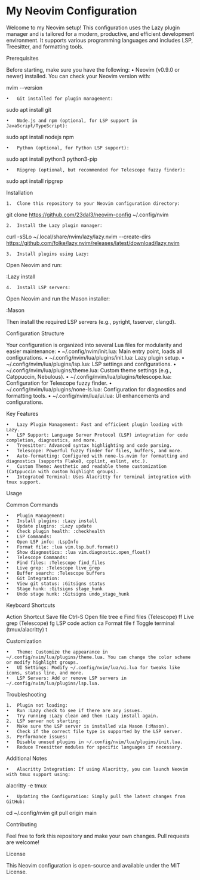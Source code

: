 

# My Neovim Configuration

Welcome to my Neovim setup! This configuration uses the Lazy plugin manager and is tailored for a modern, productive, and efficient development environment. It supports various programming languages and includes LSP, Treesitter, and formatting tools.

Prerequisites

Before starting, make sure you have the following:
	•	Neovim (v0.9.0 or newer) installed. You can check your Neovim version with:

nvim --version


	•	Git installed for plugin management:

sudo apt install git


	•	Node.js and npm (optional, for LSP support in JavaScript/TypeScript):

sudo apt install nodejs npm


	•	Python (optional, for Python LSP support):

sudo apt install python3 python3-pip


	•	Ripgrep (optional, but recommended for Telescope fuzzy finder):

sudo apt install ripgrep



Installation

	1.	Clone this repository to your Neovim configuration directory:

git clone https://github.com/23dal3/neovim-config ~/.config/nvim


	2.	Install the Lazy plugin manager:

curl -sSLo ~/.local/share/nvim/lazy/lazy.nvim --create-dirs \
https://github.com/folke/lazy.nvim/releases/latest/download/lazy.nvim


	3.	Install plugins using Lazy:
Open Neovim and run:

:Lazy install


	4.	Install LSP servers:
Open Neovim and run the Mason installer:

:Mason

Then install the required LSP servers (e.g., pyright, tsserver, clangd).

Configuration Structure

Your configuration is organized into several Lua files for modularity and easier maintenance:
	•	~/.config/nvim/init.lua: Main entry point, loads all configurations.
	•	~/.config/nvim/lua/plugins/init.lua: Lazy plugin setup.
	•	~/.config/nvim/lua/plugins/lsp.lua: LSP settings and configurations.
	•	~/.config/nvim/lua/plugins/theme.lua: Custom theme settings (e.g., Catppuccin, Nebulous).
	•	~/.config/nvim/lua/plugins/telescope.lua: Configuration for Telescope fuzzy finder.
	•	~/.config/nvim/lua/plugins/none-ls.lua: Configuration for diagnostics and formatting tools.
	•	~/.config/nvim/lua/ui.lua: UI enhancements and configurations.

Key Features

	•	Lazy Plugin Management: Fast and efficient plugin loading with Lazy.
	•	LSP Support: Language Server Protocol (LSP) integration for code completion, diagnostics, and more.
	•	Treesitter: Advanced syntax highlighting and code parsing.
	•	Telescope: Powerful fuzzy finder for files, buffers, and more.
	•	Auto-formatting: Configured with none-ls.nvim for formatting and diagnostics (supports Flake8, cpplint, eslint, etc.).
	•	Custom Theme: Aesthetic and readable theme customization (Catppuccin with custom highlight groups).
	•	Integrated Terminal: Uses Alacritty for terminal integration with tmux support.

Usage

Common Commands

	•	Plugin Management:
	•	Install plugins: :Lazy install
	•	Update plugins: :Lazy update
	•	Check plugin health: :checkhealth
	•	LSP Commands:
	•	Open LSP info: :LspInfo
	•	Format file: :lua vim.lsp.buf.format()
	•	Show diagnostics: :lua vim.diagnostic.open_float()
	•	Telescope Commands:
	•	Find files: :Telescope find_files
	•	Live grep: :Telescope live_grep
	•	Buffer search: :Telescope buffers
	•	Git Integration:
	•	View git status: :Gitsigns status
	•	Stage hunk: :Gitsigns stage_hunk
	•	Undo stage hunk: :Gitsigns undo_stage_hunk

Keyboard Shortcuts

Action	Shortcut
Save file	Ctrl-S
Open file tree	<leader>e
Find files (Telescope)	<leader>ff
Live grep (Telescope)	<leader>fg
LSP code action	<leader>ca
Format file	<leader>f
Toggle terminal (tmux/alacritty)	<leader>t

Customization

	•	Theme: Customize the appearance in ~/.config/nvim/lua/plugins/theme.lua. You can change the color scheme or modify highlight groups.
	•	UI Settings: Modify ~/.config/nvim/lua/ui.lua for tweaks like icons, status line, and more.
	•	LSP Servers: Add or remove LSP servers in ~/.config/nvim/lua/plugins/lsp.lua.

Troubleshooting

	1.	Plugin not loading:
	•	Run :Lazy check to see if there are any issues.
	•	Try running :Lazy clean and then :Lazy install again.
	2.	LSP server not starting:
	•	Make sure the LSP server is installed via Mason (:Mason).
	•	Check if the correct file type is supported by the LSP server.
	3.	Performance issues:
	•	Disable unused plugins in ~/.config/nvim/lua/plugins/init.lua.
	•	Reduce Treesitter modules for specific languages if necessary.

Additional Notes

	•	Alacritty Integration: If using Alacritty, you can launch Neovim with tmux support using:

alacritty -e tmux


	•	Updating the Configuration: Simply pull the latest changes from GitHub:

cd ~/.config/nvim
git pull origin main



Contributing

Feel free to fork this repository and make your own changes. Pull requests are welcome!

License

This Neovim configuration is open-source and available under the MIT License.

